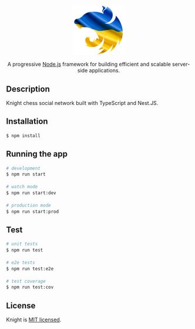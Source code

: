 <p align="center">
  <a href="https://nestjs.com/" target="blank"><img src=".github/images/nest-ukraine.png" width="140" alt="Nest Logo" /></a>
</p>

<p align="center">A progressive <a href="https://nodejs.org" target="_blank">Node.js</a> framework for building efficient and scalable server-side applications.</p>

## Description

Knight chess social network built with TypeScript and Nest.JS.

## Installation

```bash
$ npm install
```

## Running the app

```bash
# development
$ npm run start

# watch mode
$ npm run start:dev

# production mode
$ npm run start:prod
```

## Test

```bash
# unit tests
$ npm run test

# e2e tests
$ npm run test:e2e

# test coverage
$ npm run test:cov
```

## License

Knight is [MIT licensed](LICENSE).

